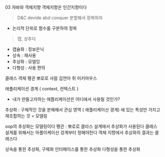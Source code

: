 03 자바와 객체지향
객체지향은 인간지향이다

> D&C devide abd conquer  분할해서 정복하자
- 논리적 단위로 함수를 구분하여 정복

> 캡, 상추다
 
 - 캡슐화 : 정보은닉
 - 상속 : 재사용 
 - 추상화 : 모델잉
 - 다형성 : 사용 편의

클래스  객체
펭귄     뽀로로
사람     김연아
쥐        미키마우스



애플리케이션 경계 ( context, 컨텍스트 ) 
- 내가 만들고자하는 애플리케이션은 어디에서 사용될 것인가? 

추상화 : 구체적인 것을 분해해서 관심 영역 ( 애플리케이선 경계) 에 있는 특성만 가지고 재조합하는 것 = 모델링


oop의 추상화는 모델링이다
펭귄 : 뽀로로 
클라스 설계에서  추상화가 사용된다
클래스 설게를 위해서는 아플이케이선 겅계부터 정해야한다
객체 지향에서 추상화의 결과는 클래스다

상속을 통한 추상화, 구체화
인터페이스를 통한 추상화
다형성을 통한 추상화


